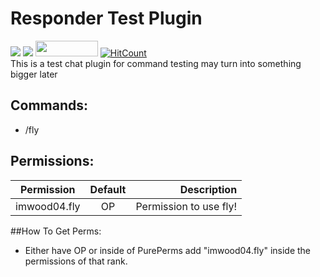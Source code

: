 # Responder Test Plugin
[![](https://poggit.pmmp.io/shield.state/SimpleFly)](https://poggit.pmmp.io/p/SimpleFly)
<a href="https://poggit.pmmp.io/p/SimpleFly"><img src="https://poggit.pmmp.io/shield.state/SimpleFly"></a>
[<img src="https://img.shields.io/badge/Discord-join-697EC4.svg" width="100" height="25" />](https://discord.gg/tP7jWqG)
[![HitCount](http://hits.dwyl.com/imwood04/Simple-Fly.svg)](http://hits.dwyl.com/imwood04/Simple-Fly)
<br>This is a test chat plugin for command testing may turn into something bigger later

## Commands:
- /fly

## Permissions:

| Permission    | Default       | Description                  |
| ------------- |:-------------:| ----------------------------:|
| imwood04.fly      |      OP       | Permission to use fly! |

##How To Get Perms:
-  Either have OP or inside of PurePerms add "imwood04.fly" inside the permissions of that rank.
